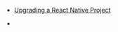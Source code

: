 
- [Upgrading a React Native Project](/2019/07/upgrading-a-react-native-project/)

- [](/2012/12/kp4tikvtz_q/)
